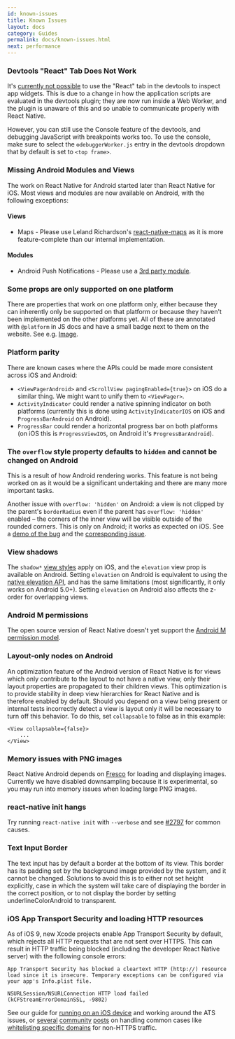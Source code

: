 ```yaml
---
id: known-issues
title: Known Issues
layout: docs
category: Guides
permalink: docs/known-issues.html
next: performance
---
```


### Devtools "React" Tab Does Not Work

It's [currently not possible](https://github.com/facebook/react-devtools/issues/229) to use the "React" tab in the devtools to inspect app widgets. This is due to a change in how the application scripts are evaluated in the devtools plugin; they are now run inside a Web Worker, and the plugin is unaware of this and so unable to communicate properly with React Native.

However, you can still use the Console feature of the devtools, and debugging JavaScript with breakpoints works too. To use the console, make sure to select the `⚙debuggerWorker.js` entry in the devtools dropdown that by default is set to `<top frame>`.

### Missing Android Modules and Views

The work on React Native for Android started later than React Native for iOS. Most views and modules are now available on Android, with the following exceptions:

#### Views

- Maps - Please use Leland Richardson's [react-native-maps](https://github.com/lelandrichardson/react-native-maps) as it is more feature-complete than our internal implementation.

#### Modules

- Android Push Notifications - Please use a [3rd party module](https://js.coach/react-native?filters=android&search=gcm).

### Some props are only supported on one platform

There are properties that work on one platform only, either because they can inherently only be supported on that platform or because they haven't been implemented on the other platforms yet. All of these are annotated with `@platform` in JS docs and have a small badge next to them on the website. See e.g. [Image](docs/image.html).

### Platform parity

There are known cases where the APIs could be made more consistent across iOS and Android:

- `<ViewPagerAndroid>` and `<ScrollView pagingEnabled={true}>` on iOS do a similar thing. We might want to unify them to `<ViewPager>`.
- `ActivityIndicator` could render a native spinning indicator on both platforms (currently this is done using `ActivityIndicatorIOS` on iOS and `ProgressBarAndroid` on Android).
- `ProgressBar` could render a horizontal progress bar on both platforms (on iOS this is `ProgressViewIOS`, on Android it's `ProgressBarAndroid`).

### The `overflow` style property defaults to `hidden` and cannot be changed on Android

This is a result of how Android rendering works. This feature is not being worked on as it would be a significant undertaking and there are many more important tasks.

Another issue with `overflow: 'hidden'` on Android: a view is not clipped by the parent's `borderRadius` even if the parent has `overflow: 'hidden'` enabled – the corners of the inner view will be visible outside of the rounded corners. This is only on Android; it works as expected on iOS. See a [demo of the bug](https://rnplay.org/apps/BlGjdQ) and the [corresponding issue](https://github.com/facebook/react-native/issues/3198).

### View shadows

The `shadow*` [view styles](docs/view.html#style) apply on iOS, and the `elevation` view prop is available on Android. Setting `elevation` on Android is equivalent to using the [native elevation API](https://developer.android.com/training/material/shadows-clipping.html#Elevation), and has the same limitations (most significantly, it only works on Android 5.0+). Setting `elevation` on Android also affects the z-order for overlapping views.

### Android M permissions

The open source version of React Native doesn't yet support the [Android M permission model](http://developer.android.com/training/permissions/requesting.html).

### Layout-only nodes on Android

An optimization feature of the Android version of React Native is for views which only contribute to the layout to not have a native view, only their layout properties are propagated to their children views. This optimization is to provide stability in deep view hierarchies for React Native and is therefore enabled by default. Should you depend on a view being present or internal tests incorrectly detect a view is layout only it will be necessary to turn off this behavior. To do this, set `collapsable` to false as in this example:
```
<View collapsable={false}>
    ...
</View>
```

### Memory issues with PNG images

React Native Android depends on [Fresco](https://github.com/facebook/fresco) for loading and displaying images. Currently we have disabled downsampling because it is experimental, so you may run into memory issues when loading large PNG images.

### react-native init hangs

Try running `react-native init` with `--verbose` and see [#2797](https://github.com/facebook/react-native/issues/2797) for common causes.

### Text Input Border

The text input has by default a border at the bottom of its view. This border has its padding set by the background image provided by the system, and it cannot be changed. Solutions to avoid this is to either not set height explicitly, case in which the system will take care of displaying the border in the correct position, or to not display the border by setting underlineColorAndroid to transparent.

### iOS App Transport Security and loading HTTP resources

As of iOS 9, new Xcode projects enable App Transport Security by default, which rejects all HTTP requests that are not sent over HTTPS. This can result in HTTP traffic being blocked (including the developer React Native server) with the following console errors:

```
App Transport Security has blocked a cleartext HTTP (http://) resource load since it is insecure. Temporary exceptions can be configured via your app's Info.plist file.
```

```
NSURLSession/NSURLConnection HTTP load failed (kCFStreamErrorDomainSSL, -9802)
```

See our guide for [running on an iOS device](RunningOnDeviceIOS.md) and working around the ATS issues, or [several](http://useyourloaf.com/blog/app-transport-security/) [community](https://www.hackingwithswift.com/example-code/system/how-to-handle-the-https-requirements-in-ios-9-with-app-transport-security) [posts](https://ste.vn/2015/06/10/configuring-app-transport-security-ios-9-osx-10-11/) on handling common cases like [whitelisting specific domains](http://stackoverflow.com/a/30732693) for non-HTTPS traffic.
